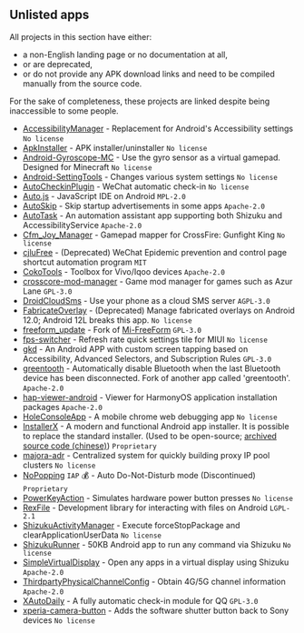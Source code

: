## Unlisted apps

All projects in this section have either:

* a non-English landing page or no documentation at all,
* or are deprecated,
* or do not provide any APK download links and need to be compiled manually from the source code.

For the sake of completeness, these projects are linked despite being inaccessible to some people.

* [AccessibilityManager](https://github.com/WuDi-ZhanShen/AccessibilityManager) - Replacement for Android's Accessibility settings `No license`
* [ApkInstaller](https://github.com/Tokyonth/ApkInstaller) - APK installer/uninstaller `No license`
* [Android-Gyroscope-MC](https://github.com/WuDi-ZhanShen/Android-Gyroscope-MC) - Use the gyro sensor as a virtual gamepad. Designed for Minecraft `No license`
* [Android-SettingTools](https://github.com/MagicianGuo/Android-SettingTools) - Changes various system settings `No license`
* [AutoCheckinPlugin](https://github.com/MartinKayJr/AutoCheckinPlugin) - WeChat automatic check-in `No license`
* [Auto.js](https://github.com/TonyJiangWJ/Auto.js) - JavaScript IDE on Android `MPL-2.0`
* [AutoSkip](https://github.com/xjunz/AutoSkip) - Skip startup advertisements in some apps `Apache-2.0`
* [AutoTask](https://github.com/xjunz/AutoTask) - An automation assistant app supporting both Shizuku and AccessibilityService `Apache-2.0`
* [Cfm_Joy_Manager](https://github.com/rlin1538/Cfm_Joy_Manager) - Gamepad mapper for CrossFire: Gunfight King `No license`
* [cjluFree](https://github.com/zxy19/cjluFree) - (Deprecated) WeChat Epidemic prevention and control page shortcut automation program `MIT`
* [CokoTools](https://github.com/Yorick-Ryu/CokoTools) - Toolbox for Vivo/Iqoo devices `Apache-2.0`
* [crosscore-mod-manager](https://github.com/laoxinH/crosscore-mod-manager) - Game mod manager for games such as Azur Lane `GPL-3.0`
* [DroidCloudSms](https://github.com/xfl12345/DroidCloudSms) - Use your phone as a cloud SMS server `AGPL-3.0`
* [FabricateOverlay](https://github.com/zacharee/FabricateOverlay) - (Deprecated) Manage fabricated overlays on Android 12.0; Android 12L breaks this app. `No license`
* [freeform_update](https://github.com/eswd04/freeform_update) - Fork of [Mi-FreeForm](https://github.com/sunshine0523/Mi-FreeForm) `GPL-3.0`
* [fps-switcher](https://github.com/AlphaBoom/fps_switcher) - Refresh rate quick settings tile for MIUI `No license`
* [gkd](https://github.com/gkd-kit/gkd) - An Android APP with custom screen tapping based on Accessibility, Advanced Selectors, and Subscription Rules `GPL-3.0`
* [greentooth](https://github.com/qwerty12/greentooth) - Automatically disable Bluetooth when the last Bluetooth device has been disconnected. Fork of another app called 'greentooth'. `Apache-2.0`
* [hap-viewer-android](https://github.com/westinyang/hap-viewer-android) - Viewer for HarmonyOS application installation packages `Apache-2.0`
* [HoleConsoleApp](https://github.com/zmide/HoleConsoleApp) - A mobile chrome web debugging app `No license`
* [InstallerX](https://t.me/InstallerX) - A modern and functional Android app installer. It is possible to replace the standard installer. (Used to be open-source; [archived source code (chinese)](https://github.com/iamr0s/InstallerX)) `Proprietary`
* [majora-adr](https://github.com/yint-tech/majora-adr) - Centralized system for quickly building proxy IP pool clusters `No license`
* [NoPopping](https://appteka.store/app/d9fr99475) `IAP` 💰 - Auto Do-Not-Disturb mode (Discontinued) `Proprietary`
* [PowerKeyAction](https://github.com/ryuunoakaihitomi/PowerKeyAction) - Simulates hardware power button presses `No license`
* [RexFile](https://github.com/Ruyomi/RexFile) - Development library for interacting with files on Android `LGPL-2.1`
* [ShizukuActivityManager](https://github.com/kzaemrio/ShizukuActivityManager) - Execute forceStopPackage and clearApplicationUserData `No license`
* [ShizukuRunner](https://github.com/WuDi-ZhanShen/ShizukuRunner) - 50KB Android app to run any command via Shizuku `No license`
* [SimpleVirtualDisplay](https://github.com/kangrio/SimpleVirtualDisplay/tree/main) - Open any apps in a virtual display using Shizuku  `Apache-2.0`
* [ThirdpartyPhysicalChannelConfig](https://github.com/takusan23/ThirdpartyPhysicalChannelConfig) - Obtain 4G/5G channel information `Apache-2.0`
* [XAutoDaily](https://github.com/LuckyPray/XAutoDaily) - A fully automatic check-in module for QQ `GPL-3.0`
* [xperia-camera-button](https://github.com/aaronkh/xperia-camera-button) - Adds the software shutter button back to Sony devices `No license`
 
